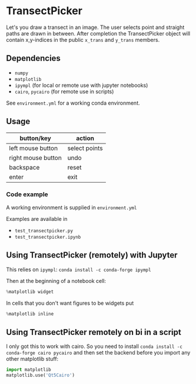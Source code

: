 # TransectPicker
Let's you draw a transect in an image. The user selects point and straight paths are drawn in between. After completion the TransectPicker object will contain x,y-indices in the public `x_trans` and `y_trans` members.

## Dependencies
- `numpy`
- `matplotlib`
- `ipympl` (for local or remote use with jupyter notebooks)
- `cairo`, `pycairo` (for remote use in scripts)

See `environment.yml` for a working conda environment.

## Usage
button/key | action
-- | --
left mouse button  | select points
right mouse button | undo
backspace | reset
enter | exit

### Code example
A working environment is supplied in `environment.yml`

Examples are available in
- `test_transectpicker.py`
- `test_transectpicker.ipynb`

## Using TransectPicker (remotely) with Jupyter
This relies on `ipympl`:
```conda install -c conda-forge ipympl```

Then at the beginning of a notebook cell:
```python
%matplotlib widget
```
In cells that you don't want figures to be widgets put
```python
%matplotlib inline
```

## Using TransectPicker remotely on bi in a script
I only got this to work with cairo. So you need to install
`conda install -c conda-forge cairo pycairo`
and then set the backend before you import any other matplotlib stuff:
```python
import matplotlib
matplotlib.use('Qt5Cairo')
```
